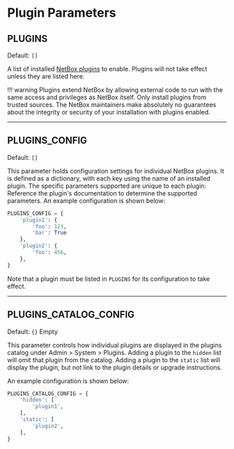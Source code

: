 # Plugin Parameters

## PLUGINS

Default: `[]`

A list of installed [NetBox plugins](../plugins/index.md) to enable. Plugins will not take effect unless they are listed here.

!!! warning
    Plugins extend NetBox by allowing external code to run with the same access and privileges as NetBox itself. Only install plugins from trusted sources. The NetBox maintainers make absolutely no guarantees about the integrity or security of your installation with plugins enabled.

---

## PLUGINS_CONFIG

Default: `[]`

This parameter holds configuration settings for individual NetBox plugins. It is defined as a dictionary, with each key using the name of an installed plugin. The specific parameters supported are unique to each plugin: Reference the plugin's documentation to determine the supported parameters. An example configuration is shown below:

```python
PLUGINS_CONFIG = {
    'plugin1': {
        'foo': 123,
        'bar': True
    },
    'plugin2': {
        'foo': 456,
    },
}
```

Note that a plugin must be listed in `PLUGINS` for its configuration to take effect.

---

## PLUGINS_CATALOG_CONFIG

Default: `{}` Empty

This parameter controls how individual plugins are displayed in the plugins catalog under Admin > System > Plugins. Adding a plugin to the `hidden` list will omit that plugin from the catalog. Adding a plugin to the `static` list will display the plugin, but not link to the plugin details or upgrade instructions.

An example configuration is shown below:

```python
PLUGINS_CATALOG_CONFIG = {
    'hidden': [
        'plugin1',
    ],
    'static': [
        'plugin2',
    ],
}
```
